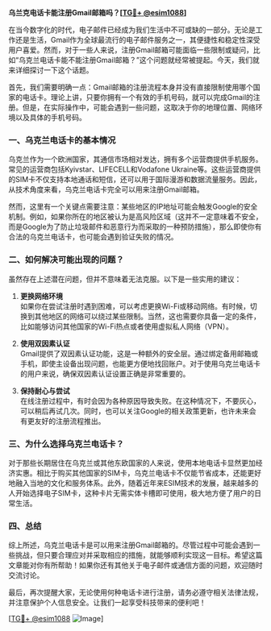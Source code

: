 **乌兰克电话卡能注册Gmail邮箱吗？[[TG💪+ @esim1088](https://t.me/s/esim1088)]**

在当今数字化的时代，电子邮件已经成为我们生活中不可或缺的一部分。无论是工作还是生活，Gmail作为全球最流行的电子邮件服务之一，其便捷性和稳定性深受用户喜爱。然而，对于一些人来说，注册Gmail邮箱可能面临一些限制或疑问，比如“乌克兰电话卡能不能注册Gmail邮箱？”这个问题就经常被提起。今天，我们就来详细探讨一下这个话题。

首先，我们需要明确一点：Gmail邮箱的注册流程本身并没有直接限制使用哪个国家的电话卡。理论上讲，只要你拥有一个有效的手机号码，就可以完成Gmail的注册。但是，在实际操作中，可能会遇到一些问题，这取决于你的地理位置、网络环境以及具体的手机号码。

### 一、乌克兰电话卡的基本情况

乌克兰作为一个欧洲国家，其通信市场相对发达，拥有多个运营商提供手机服务。常见的运营商包括Kyivstar、LIFECELL和Vodafone Ukraine等。这些运营商提供的SIM卡不仅支持本地通话和短信，还可以用于国际漫游和数据流量服务。因此，从技术角度来看，乌克兰电话卡完全可以用来注册Gmail邮箱。

然而，这里有一个关键点需要注意：某些地区的IP地址可能会触发Google的安全机制。例如，如果你所在的地区被认为是高风险区域（这并不一定意味着不安全，而是Google为了防止垃圾邮件和恶意行为而采取的一种预防措施），那么即使你有合法的乌克兰电话卡，也可能会遇到验证失败的情况。

### 二、如何解决可能出现的问题？

虽然存在上述潜在问题，但并不意味着无法克服。以下是一些实用的建议：

1. **更换网络环境**  
   如果你在尝试注册时遇到困难，可以考虑更换Wi-Fi或移动网络。有时候，切换到其他地区的网络可以绕过某些限制。当然，这也需要你具备一定的条件，比如能够访问其他国家的Wi-Fi热点或者使用虚拟私人网络（VPN）。

2. **使用双因素认证**  
   Gmail提供了双因素认证功能，这是一种额外的安全层。通过绑定备用邮箱或手机，即使主设备出现问题，也能更方便地找回账户。对于使用乌克兰电话卡的用户来说，确保双因素认证设置正确是非常重要的。

3. **保持耐心与尝试**  
   在线注册过程中，有时会因为各种原因导致失败。在这种情况下，不要灰心，可以稍后再试几次。同时，也可以关注Google的相关政策更新，也许未来会有更友好的注册流程推出。

### 三、为什么选择乌克兰电话卡？

对于那些长期居住在乌克兰或其他东欧国家的人来说，使用本地电话卡显然更加经济实惠。相比于购买其他国家的SIM卡，乌克兰电话卡不仅能节省成本，还能更好地融入当地的文化和服务体系。此外，随着近年来ESIM技术的发展，越来越多的人开始选择电子SIM卡，这种卡片无需实体卡槽即可使用，极大地方便了用户的日常生活。

### 四、总结

综上所述，乌克兰电话卡是可以用来注册Gmail邮箱的。尽管过程中可能会遇到一些挑战，但只要合理应对并采取相应的措施，就能够顺利实现这一目标。希望这篇文章能对你有所帮助！如果你还有其他关于电子邮件或通信方面的问题，欢迎随时交流讨论。

最后，再次提醒大家，无论使用何种电话卡进行注册，请务必遵守相关法律法规，并注意保护个人信息安全。让我们一起享受科技带来的便利吧！

[[TG💪+ @esim1088](https://t.me/s/esim1088) ![Image](https://i.postimg.cc/4NQfJmqS/Snipaste-2025-05-13-00-14-12.png)]